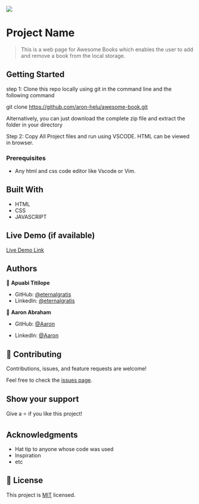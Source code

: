 ![](https://img.shields.io/badge/Microverse-blueviolet)

# Project Name

> This is a web page for Awesome Books which enables the user to add and remove a book from the local storage.

## Getting Started

step 1: Clone this repo locally using git in the command line and the following command

git clone https://github.com/aron-helu/awesome-book.git

Alternatively, you can just download the complete zip file and extract the folder in your directory

Step 2: Copy All Project files and run using VSCODE. HTML can be viewed in browser.

### Prerequisites

- Any html and css code editor like Vscode or Vim.

## Built With

- HTML
- CSS
- JAVASCRIPT

## Live Demo (if available)

[Live Demo Link](https://aron-helu.github.io/awesome-book/)

## Authors

👤 **Apuabi Titilope**

- GitHub: [@eternalgratis](https://github.com/Eternalgratis)
- LinkedIn: [@eternalgratis](www.linkedin.com/in/titilope-apuabi-69a98719b)

👤 **Aaron Abraham**

- GitHub: [@Aaron](https://github.com/aron-helu)

- LinkedIn: [@Aaron](https://www.linkedin.com/in/aron-abraham-90a4321b0/)

## 🤝 Contributing

Contributions, issues, and feature requests are welcome!

Feel free to check the [issues page](../../issues/).

## Show your support

Give a ⭐️ if you like this project!

## Acknowledgments

- Hat tip to anyone whose code was used
- Inspiration
- etc

## 📝 License

This project is [MIT](./MIT.md) licensed.
